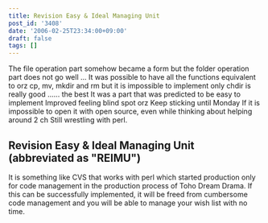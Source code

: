 ```yaml
---
title: Revision Easy & Ideal Managing Unit
post_id: '3408'
date: '2006-02-25T23:34:00+09:00'
draft: false
tags: []
---
```


The file operation part somehow became a form but the folder operation part does not go well ... It was possible to have all the functions equivalent to orz cp, mv, mkdir and rm but it is impossible to implement only chdir is really good ...... the best It was a part that was predicted to be easy to implement Improved feeling blind spot orz Keep sticking until Monday If it is impossible to open it with open source, even while thinking about helping around 2 ch Still wrestling with perl.

## Revision Easy & Ideal Managing Unit (abbreviated as "REIMU")

It is something like CVS that works with perl which started production only for code management in the production process of Toho Dream Drama. If this can be successfully implemented, it will be freed from cumbersome code management and you will be able to manage your wish list with no time.